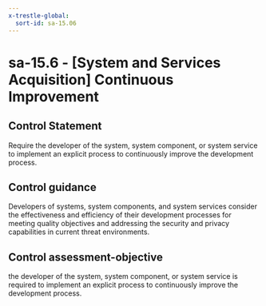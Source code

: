 ```yaml
---
x-trestle-global:
  sort-id: sa-15.06
---
```


# sa-15.6 - \[System and Services Acquisition\] Continuous Improvement

## Control Statement

Require the developer of the system, system component, or system service to implement an explicit process to continuously improve the development process.

## Control guidance

Developers of systems, system components, and system services consider the effectiveness and efficiency of their development processes for meeting quality objectives and addressing the security and privacy capabilities in current threat environments.

## Control assessment-objective

the developer of the system, system component, or system service is required to implement an explicit process to continuously improve the development process.
